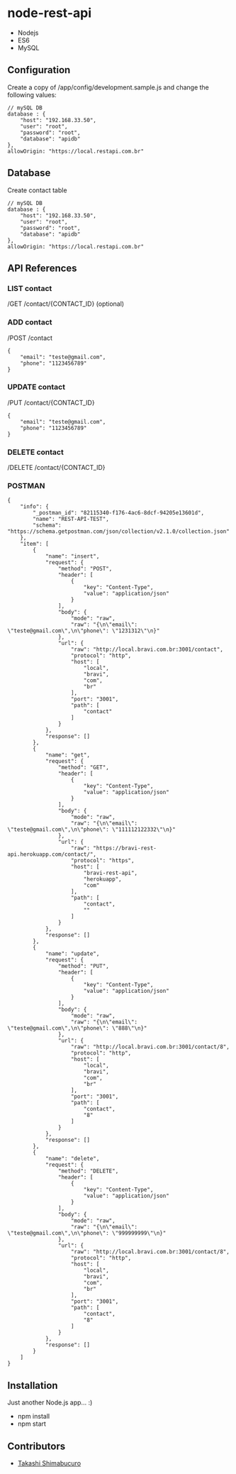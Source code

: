 # node-rest-api
- Nodejs 
- ES6
- MySQL

## Configuration
Create a copy of /app/config/development.sample.js and change the following values:
~~~~
// mySQL DB
database : {
    "host": "192.168.33.50",
    "user": "root",
    "password": "root",
    "database": "apidb"
},
allowOrigin: "https://local.restapi.com.br"
~~~~

## Database
Create contact table
~~~~
// mySQL DB
database : {
    "host": "192.168.33.50",
    "user": "root",
    "password": "root",
    "database": "apidb"
},
allowOrigin: "https://local.restapi.com.br"
~~~~

## API References

### LIST contact
/GET /contact/{CONTACT_ID} (optional)

### ADD contact
/POST /contact
~~~~
{
    "email": "teste@gmail.com",
    "phone": "1123456789"
}
~~~~

### UPDATE contact
/PUT /contact/{CONTACT_ID}
~~~~
{
    "email": "teste@gmail.com",
    "phone": "1123456789"
}
~~~~

### DELETE contact
/DELETE /contact/{CONTACT_ID}


### POSTMAN
~~~~
{
	"info": {
		"_postman_id": "82115340-f176-4ac6-8dcf-94205e13601d",
		"name": "REST-API-TEST",
		"schema": "https://schema.getpostman.com/json/collection/v2.1.0/collection.json"
	},
	"item": [
		{
			"name": "insert",
			"request": {
				"method": "POST",
				"header": [
					{
						"key": "Content-Type",
						"value": "application/json"
					}
				],
				"body": {
					"mode": "raw",
					"raw": "{\n\"email\": \"teste@gmail.com\",\n\"phone\": \"1231312\"\n}"
				},
				"url": {
					"raw": "http://local.bravi.com.br:3001/contact",
					"protocol": "http",
					"host": [
						"local",
						"bravi",
						"com",
						"br"
					],
					"port": "3001",
					"path": [
						"contact"
					]
				}
			},
			"response": []
		},
		{
			"name": "get",
			"request": {
				"method": "GET",
				"header": [
					{
						"key": "Content-Type",
						"value": "application/json"
					}
				],
				"body": {
					"mode": "raw",
					"raw": "{\n\"email\": \"teste@gmail.com\",\n\"phone\": \"111112122332\"\n}"
				},
				"url": {
					"raw": "https://bravi-rest-api.herokuapp.com/contact/",
					"protocol": "https",
					"host": [
						"bravi-rest-api",
						"herokuapp",
						"com"
					],
					"path": [
						"contact",
						""
					]
				}
			},
			"response": []
		},
		{
			"name": "update",
			"request": {
				"method": "PUT",
				"header": [
					{
						"key": "Content-Type",
						"value": "application/json"
					}
				],
				"body": {
					"mode": "raw",
					"raw": "{\n\"email\": \"teste@gmail.com\",\n\"phone\": \"888\"\n}"
				},
				"url": {
					"raw": "http://local.bravi.com.br:3001/contact/8",
					"protocol": "http",
					"host": [
						"local",
						"bravi",
						"com",
						"br"
					],
					"port": "3001",
					"path": [
						"contact",
						"8"
					]
				}
			},
			"response": []
		},
		{
			"name": "delete",
			"request": {
				"method": "DELETE",
				"header": [
					{
						"key": "Content-Type",
						"value": "application/json"
					}
				],
				"body": {
					"mode": "raw",
					"raw": "{\n\"email\": \"teste@gmail.com\",\n\"phone\": \"999999999\"\n}"
				},
				"url": {
					"raw": "http://local.bravi.com.br:3001/contact/8",
					"protocol": "http",
					"host": [
						"local",
						"bravi",
						"com",
						"br"
					],
					"port": "3001",
					"path": [
						"contact",
						"8"
					]
				}
			},
			"response": []
		}
	]
}
~~~~

## Installation
Just another Node.js app... :)
* npm install
* npm start

## Contributors
* [Takashi Shimabucuro](mailto:takaman@gmail.com)

